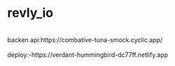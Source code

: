 # revly_io
<br/>
backen api:https://combative-tuna-smock.cyclic.app/
<br/>
<br/>
deploy:-https://verdant-hummingbird-dc77ff.netlify.app
<br/>
